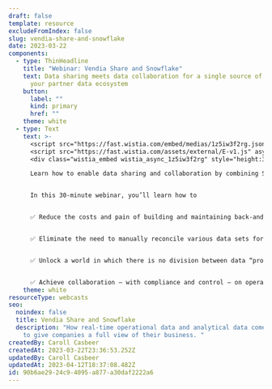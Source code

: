 ```yaml
---
draft: false
template: resource
excludeFromIndex: false
slug: vendia-share-and-snowflake
date: 2023-03-22
components:
  - type: ThinHeadline
    title: "Webinar: Vendia Share and Snowflake"
    text: Data sharing meets data collaboration for a single source of truth across
      your partner data ecosystem
    button:
      label: ""
      kind: primary
      href: ""
    theme: white
  - type: Text
    text: >-
      <script src="https://fast.wistia.com/embed/medias/1z5iw3f2rg.jsonp" async></script>
      <script src="https://fast.wistia.com/assets/external/E-v1.js" async></script>
      <div class="wistia_embed wistia_async_1z5iw3f2rg" style="height:360px;position:relative;width:640px">&nbsp;</div>

      Learn how to enable data sharing and collaboration by combining Snowflake and [Vendia Share](https://www.vendia.com/product) for a single source of truth, no matter how robust or complex your data network. Together, the two platforms build a bridge across operational and analytical data worlds for real-time data availability and accuracy.


      In this 30-minute webinar, you’ll learn how to


      ✅ Reduce the costs and pain of building and maintaining back-and-forth data integrations


      ✅ Eliminate the need to manually reconcile various data sets for a single version of the truth and easy, secure, compliant collaboration across teams, systems, and companies


      ✅ Unlock a world in which there is no division between data “producers” and “consumers”


      ✅ Achieve collaboration — with compliance and control — on operational data across parties outside your company walls
    theme: white
resourceType: webcasts
seo:
  noindex: false
  title: Vendia Share and Snowflake
  description: "How real-time operational data and analytical data come together
    to give companies a full view of their business. "
createdBy: Caroll Casbeer
createdAt: 2023-03-22T23:36:53.252Z
updatedBy: Caroll Casbeer
updatedAt: 2023-04-12T18:37:08.482Z
id: 90b6ae29-24c9-4095-a877-a30daf2222a6
---
```

